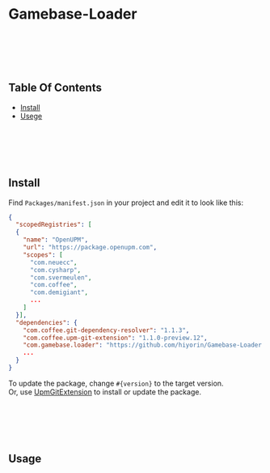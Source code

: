 # Gamebase-Loader

<br><br><br><br>
## Table Of Contents
- [Install](#install)
- [Usege](#usage)

<br><br><br><br>
## Install
Find `Packages/manifest.json` in your project and edit it to look like this:
```json
{
  "scopedRegistries": [
  {
    "name": "OpenUPM",
    "url": "https://package.openupm.com",
    "scopes": [
      "com.neuecc",
      "com.cysharp",
      "com.svermeulen",
      "com.coffee",
      "com.demigiant",
      ...
    ]
  }],
  "dependencies": {
    "com.coffee.git-dependency-resolver": "1.1.3",
    "com.coffee.upm-git-extension": "1.1.0-preview.12",
    "com.gamebase.loader": "https://github.com/hiyorin/Gamebase-Loader.git",
    ...
  }
}
```
To update the package, change `#{version}` to the target version.  
Or, use [UpmGitExtension](https://github.com/mob-sakai/UpmGitExtension.git) to install or update the package.


<br><br><br><br>
## Usage
